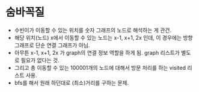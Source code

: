 # 숨바꼭질 

* 수빈이가 이동할 수 있는 위치를 숫자 그래프의 노드로 해석하는 게 관건.
* 해당 위치(노드) x에서 이동할 수 있는 노드는 x-1, x+1, 2x 인데, 이 경우에는 방향 그래프로 단순 연결 그래프가 아님.
* 아무튼 x-1, x+1, 2x 가 graph의 연결 정보 역할을 하게 됨. graph 리스트가 별도로 필요가 없다는 것.
* 그리고 총 이동할 수 있는 100001개의 노드에 대해서 방문 처리를 하는 visited 리스트 사용.
* bfs를 해서 원래 하던대로 (최소)거리를 구하는 문제.

